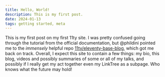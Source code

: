 ```yaml
---
title: Hello, World!
description: This is my first post.
date: 2024-01-13
tags: getting started, meta
---
```

This is my first post on my first 11ty site. I was pretty confused going through the tutorial from the official documentation, but @phildini pointed me to the *immensely* helpful repo [11ty/eleventy-base-blog](https://github.com/11ty/eleventy-base-blog/), which got me back on track. Overall, I expect this site to contain a few things: my bio, this blog, videos and possibly summaries of some or all of my talks, and possibly if I really get my act together even my LinkTree as a subpage. Who knows what the future may hold!